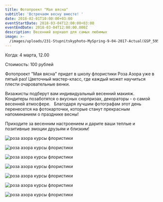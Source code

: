 ```yaml
---
title: Фотопроект "Мая вясна"
subtitle: 'Встречаем весну вместе! '
date: 2018-02-01T10:00:00+03:00
eventStartDate: 2018-03-04T12:00:00+03:00
eventEndDate: 2018-03-04T12:00:00.000Z
description: Весенний воркшоп для самых любимых
image: >-
  /images/uploads/231-Stupnitskyphoto-MySpring-9-04-2017-Actual(GSP_5955)-ExpX.jpg
---
```

Когда: 4 марта, 12.00

Стоимость: 100 рублей

Фотопроект "Мая вясна" придет в школу флористики Роза Азора уже в пятый раз! Цветочный мастер-класс, где каждый может научиться плести очаровательные венки. 

Визажисты подберут вам индивидуальный весенний макияж. Кондитеры позаботятся о вкусных сюрпризах, декораторы - о самой весенней атмосфере.   Благодаря лучшим фотографам этот день перенесется на фотокарточки, которые станут прекрасным напоминанием о празднике весны! 

Приходите за весенним настроением и дарите ваши теплые и позитивные эмоции друзьям и близким!

![роза азора курсы флористики](/images/uploads/001-Stupnitskyphoto-MySpring-9-04-2017-Actual(GSP_4777)-ExpX.jpg)

![роза азора курсы флористики](/images/uploads/175-Stupnitskyphoto-MySpring-9-04-2017-Actual(GSP_5681)-ExpX.jpg)

![роза азора курсы флористики](/images/uploads/121-Stupnitskyphoto-MySpring-9-04-2017-Actual(GSP_5406)-ExpX.jpg)

![роза азора курсы флористики](/images/uploads/119-Stupnitskyphoto-MySpring-9-04-2017-Actual(GSP_5402)-ExpX.jpg)

![роза азора курсы флористики](/images/uploads/079-Stupnitskyphoto-MySpring-9-04-2017-Actual(GSP_5183)-ExpX.jpg)

![роза азора курсы флористики](/images/uploads/033-Stupnitskyphoto-MySpring-9-04-2017-Actual(GSP_4952)-ExpX.jpg)

![роза азора курсы флористики](/images/uploads/035-Stupnitskyphoto-MySpring-9-04-2017-Actual(GSP_4959)-ExpX.jpg)





